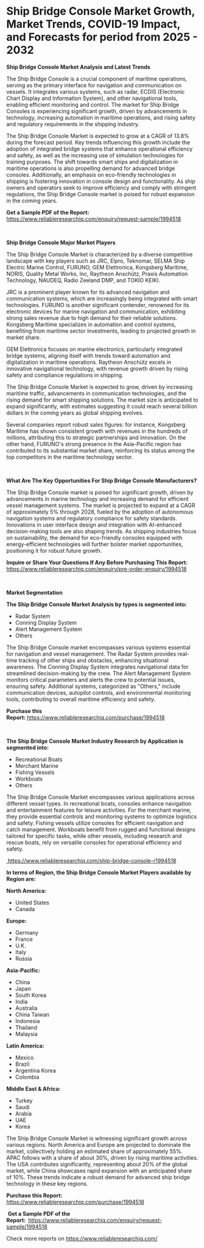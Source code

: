 <p><h1>Ship Bridge Console Market Growth, Market Trends, COVID-19 Impact, and Forecasts for period from 2025 - 2032</h1></p><p><strong>Ship Bridge Console Market Analysis and Latest Trends</strong></p>
<p><p>The Ship Bridge Console is a crucial component of maritime operations, serving as the primary interface for navigation and communication on vessels. It integrates various systems, such as radar, ECDIS (Electronic Chart Display and Information System), and other navigational tools, enabling efficient monitoring and control. The market for Ship Bridge Consoles is experiencing significant growth, driven by advancements in technology, increasing automation in maritime operations, and rising safety and regulatory requirements in the shipping industry.</p><p>The Ship Bridge Console Market is expected to grow at a CAGR of 13.8% during the forecast period. Key trends influencing this growth include the adoption of integrated bridge systems that enhance operational efficiency and safety, as well as the increasing use of simulation technologies for training purposes. The shift towards smart ships and digitalization in maritime operations is also propelling demand for advanced bridge consoles. Additionally, an emphasis on eco-friendly technologies in shipping is fostering innovation in console design and functionality. As ship owners and operators seek to improve efficiency and comply with stringent regulations, the Ship Bridge Console market is poised for robust expansion in the coming years.</p></p>
<p><strong>Get a Sample PDF of the Report:&nbsp;</strong> <a href="https://www.reliableresearchiq.com/enquiry/request-sample/1994518?utm_campaign=2294&utm_medium=2&utm_source=Github&utm_content=ia&utm_term=20022025&utm_id=ship-bridge-console">https://www.reliableresearchiq.com/enquiry/request-sample/1994518</a></p>
<p>&nbsp;</p>
<p><strong>Ship Bridge Console Major Market Players</strong></p>
<p><p>The Ship Bridge Console Market is characterized by a diverse competitive landscape with key players such as JRC, Elpro, Teknomar, SELMA Ship Electric Marine Control, FURUNO, GEM Elettronica, Kongsberg Maritime, NORIS, Quality Metal Works, Inc, Raytheon Anschütz, Praxis Automation Technology, NAUDEQ, Radio Zeeland DMP, and TOKIO KEIKI. </p><p>JRC is a prominent player known for its advanced navigation and communication systems, which are increasingly being integrated with smart technologies. FURUNO is another significant contender, renowned for its electronic devices for marine navigation and communication, exhibiting strong sales revenue due to high demand for their reliable solutions. Kongsberg Maritime specializes in automation and control systems, benefiting from maritime sector investments, leading to projected growth in market share. </p><p>GEM Elettronica focuses on marine electronics, particularly integrated bridge systems, aligning itself with trends toward automation and digitalization in maritime operations. Raytheon Anschütz excels in innovative navigational technology, with revenue growth driven by rising safety and compliance regulations in shipping.</p><p>The Ship Bridge Console Market is expected to grow, driven by increasing maritime traffic, advancements in communication technologies, and the rising demand for smart shipping solutions. The market size is anticipated to expand significantly, with estimates suggesting it could reach several billion dollars in the coming years as global shipping evolves.</p><p>Several companies report robust sales figures: for instance, Kongsberg Maritime has shown consistent growth with revenues in the hundreds of millions, attributing this to strategic partnerships and innovation. On the other hand, FURUNO's strong presence in the Asia-Pacific region has contributed to its substantial market share, reinforcing its status among the top competitors in the maritime technology sector.</p></p>
<p>&nbsp;</p>
<p><strong>What Are The Key Opportunities For Ship Bridge Console Manufacturers?</strong></p>
<p><p>The Ship Bridge Console market is poised for significant growth, driven by advancements in marine technology and increasing demand for efficient vessel management systems. The market is projected to expand at a CAGR of approximately 5% through 2028, fueled by the adoption of autonomous navigation systems and regulatory compliance for safety standards. Innovations in user interface design and integration with AI-enhanced decision-making tools are also shaping trends. As shipping industries focus on sustainability, the demand for eco-friendly consoles equipped with energy-efficient technologies will further bolster market opportunities, positioning it for robust future growth.</p></p>
<p><strong>Inquire or Share Your Questions If Any Before Purchasing This Report:</strong> <a href="https://www.reliableresearchiq.com/enquiry/pre-order-enquiry/1994518?utm_campaign=2294&utm_medium=2&utm_source=Github&utm_content=ia&utm_term=20022025&utm_id=ship-bridge-console">https://www.reliableresearchiq.com/enquiry/pre-order-enquiry/1994518</a></p>
<p>&nbsp;</p>
<p><strong>Market Segmentation</strong></p>
<p><strong>The Ship Bridge Console Market Analysis by types is segmented into:</strong></p>
<p><ul><li>Radar System</li><li>Conning Display System</li><li>Alert Management System</li><li>Others</li></ul></p>
<p><p>The Ship Bridge Console market encompasses various systems essential for navigation and vessel management. The Radar System provides real-time tracking of other ships and obstacles, enhancing situational awareness. The Conning Display System integrates navigational data for streamlined decision-making by the crew. The Alert Management System monitors critical parameters and alerts the crew to potential issues, ensuring safety. Additional systems, categorized as "Others," include communication devices, autopilot controls, and environmental monitoring tools, contributing to overall maritime efficiency and safety.</p></p>
<p><strong>Purchase this Report:&nbsp;</strong><a href="https://www.reliableresearchiq.com/purchase/1994518?utm_campaign=2294&utm_medium=2&utm_source=Github&utm_content=ia&utm_term=20022025&utm_id=ship-bridge-console">https://www.reliableresearchiq.com/purchase/1994518</a></p>
<p>&nbsp;</p>
<p><strong>The Ship Bridge Console Market Industry Research by Application is segmented into:</strong></p>
<p><ul><li>Recreational Boats</li><li>Merchant Marine</li><li>Fishing Vessels</li><li>Workboats</li><li>Others</li></ul></p>
<p><p>The Ship Bridge Console Market encompasses various applications across different vessel types. In recreational boats, consoles enhance navigation and entertainment features for leisure activities. For the merchant marine, they provide essential controls and monitoring systems to optimize logistics and safety. Fishing vessels utilize consoles for efficient navigation and catch management. Workboats benefit from rugged and functional designs tailored for specific tasks, while other vessels, including research and rescue boats, rely on versatile consoles for operational efficiency and safety.</p></p>
<p><a href="https://www.reliableresearchiq.com/ship-bridge-console-r1994518?utm_campaign=2294&utm_medium=2&utm_source=Github&utm_content=ia&utm_term=20022025&utm_id=ship-bridge-console">&nbsp;https://www.reliableresearchiq.com/ship-bridge-console-r1994518</a></p>
<p><strong>In terms of Region, the Ship Bridge Console Market Players available by Region are:</strong></p>
<p>
    <p> <strong> North America: </strong>
        <ul>
            <li>United States</li>
            <li>Canada</li>
        </ul>
        </p> 
    <p> <strong> Europe: </strong>
        <ul>
            <li>Germany</li>
            <li>France</li>
            <li>U.K.</li>
            <li>Italy</li>
            <li>Russia</li>
        </ul>
        </p> 
    <p> <strong> Asia-Pacific: </strong>
        <ul>
            <li>China</li>
            <li>Japan</li>
            <li>South Korea</li>
            <li>India</li>
            <li>Australia</li>
            <li>China Taiwan</li>
            <li>Indonesia</li>
            <li>Thailand</li>
            <li>Malaysia</li>
        </ul>
        </p> 
    <p> <strong> Latin America: </strong>
        <ul>
            <li>Mexico</li>
            <li>Brazil</li>
            <li>Argentina Korea</li>
            <li>Colombia</li>
        </ul>
        </p> 
    <p> <strong> Middle East & Africa: </strong>
        <ul>
            <li>Turkey</li>
            <li>Saudi</li>
            <li>Arabia</li>
            <li>UAE</li>
            <li>Korea</li>
        </ul>
    </p>
    </p>
<p><p>The Ship Bridge Console Market is witnessing significant growth across various regions. North America and Europe are projected to dominate the market, collectively holding an estimated share of approximately 55%. APAC follows with a share of about 30%, driven by rising maritime activities. The USA contributes significantly, representing about 20% of the global market, while China showcases rapid expansion with an anticipated share of 10%. These trends indicate a robust demand for advanced ship bridge technology in these key regions.</p></p>
<p><strong>Purchase this Report: </strong><a href="https://www.reliableresearchiq.com/purchase/1994518?utm_campaign=2294&utm_medium=2&utm_source=Github&utm_content=ia&utm_term=20022025&utm_id=ship-bridge-console">https://www.reliableresearchiq.com/purchase/1994518</a></p>
<p>&nbsp;<strong>Get a Sample PDF of the Report:&nbsp;&nbsp;</strong><a href="https://www.reliableresearchiq.com/enquiry/request-sample/1994518?utm_campaign=2294&utm_medium=2&utm_source=Github&utm_content=ia&utm_term=20022025&utm_id=ship-bridge-console">https://www.reliableresearchiq.com/enquiry/request-sample/1994518</a></p>
<p><strong></strong></p>
<p>Check more reports on <a href="https://www.reliableresearchiq.com/?utm_campaign=2294&utm_medium=2&utm_source=Github&utm_content=ia&utm_term=20022025&utm_id=ship-bridge-console">https://www.reliableresearchiq.com/</a></p>